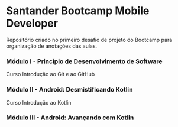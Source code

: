 # Santander Bootcamp Mobile Developer

Repositório criado no primeiro desafio de projeto do Bootcamp para organização de anotações das aulas.





### Módulo I - Princípio de Desenvolvimento de Software

Curso Introdução ao Git e ao GitHub





### Módulo II - Android: Desmistificando Kotlin

Curso Introdução ao Kotlin





### Módulo III - Android: Avançando com Kotlin


























